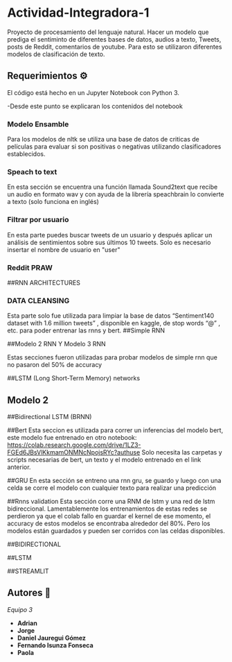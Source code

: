 # Actividad-Integradora-1
Proyecto de procesamiento del lenguaje natural.
Hacer un modelo que prediga el sentiminto de diferentes bases de datos, audios a texto,  Tweets, posts de Reddit, comentarios de youtube.
Para esto se utilizaron diferentes modelos de clasificación de texto. 


## Requerimientos ⚙️
El código está hecho en un Jupyter Notebook con Python 3.

-Desde este punto se explicaran los contenidos del notebook

### Modelo Ensamble
Para los modelos de nltk se utiliza una base de datos de criticas de películas para evaluar si son positivas o negativas utilizando clasificadores establecidos.

### Speach to text
En esta sección se encuentra una función llamada Sound2text que recibe un audio en formato wav y con ayuda de la librería speachbrain lo convierte a texto (solo funciona
en inglés)


### Filtrar por usuario
En esta parte puedes buscar tweets de un usuario y después aplicar un análisis de sentimientos sobre sus últimos 10 tweets. Solo es necesario insertar el 
nombre de usuario en "user"


### Reddit PRAW


##RNN ARCHITECTURES

### DATA CLEANSING
Esta parte solo fue utilizada para limpiar la base de datos “Sentiment140 dataset with 1.6 million tweets” , disponible en kaggle, de stop words “@” , etc. para poder entrenar las rnns y bert.
##Simple RNN

##Modelo 2 RNN Y Modelo 3 RNN

Estas secciones fueron utilizadas para probar modelos de simple rnn que no pasaron del 50% de accuracy

##LSTM (Long Short-Term Memory) networks
 
## Modelo 2 

##Bidirectional LSTM (BRNN)


##Bert
Esta seccion es utilizada para correr un inferencias del modelo bert, este modelo fue entrenado en otro notebook: https://colab.research.google.com/drive/1LZ3-FGEd6JBsVlKkmamONMNcNpojsRYc?authuse
Solo necesita las carpetas y scripts  necesarias de bert, un texto y el modelo entrenado en el link anterior.

##GRU
En esta sección se entreno una rnn gru, se guardo y luego con una celda se corre el modelo con cualquier texto para realizar una predicción

##Rnns validation
Esta sección corre una RNM de lstm y una red de lstm bidireccional. Lamentablemente los entrenamientos de estas redes se perdieron ya que el colab fallo en guardar el kernel de ese momento, el accuracy de estos modelos se encontraba alrededor del 80%. Pero los modelos están guardados y pueden ser corridos con las celdas  disponibles.

##BIDIRECTIONAL

##LSTM

##STREAMLIT







## Autores 📝

_Equipo 3_

* **Adrian**
* **Jorge**
* **Daniel Jauregui Gómez**
* **Fernando Isunza Fonseca**
* **Paola** 
